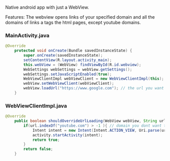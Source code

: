Native android app with just a WebView.

Features: The webview opens links of your specified domain and all the domains of links a tags the html pages, except youtube domains.

### MainActivity.java
```java
@Override
    protected void onCreate(Bundle savedInstanceState) {
        super.onCreate(savedInstanceState);
        setContentView(R.layout.activity_main);
        this.webView = (WebView) findViewById(R.id.webview);
        WebSettings webSettings = webView.getSettings();
        webSettings.setJavaScriptEnabled(true);
        WebViewClientImpl webViewClient = new WebViewClientImpl(this);
        webView.setWebViewClient(webViewClient);
        webView.loadUrl("https://www.google.com"); // the url you want to open
    }
```

### WebViewClientImpl.java
```java
@Override
    public boolean shouldOverrideUrlLoading(WebView webView, String url) {
        if(url.indexOf("youtube.com") > -1 ){ // domain you dont want to open inside your webview
            Intent intent = new Intent(Intent.ACTION_VIEW, Uri.parse(url));
            activity.startActivity(intent);
            return true;
        }
        return false;
    }
```
